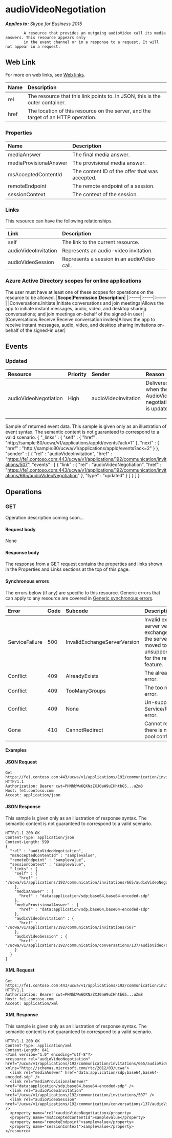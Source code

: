 # audioVideoNegotiation

 _**Applies to:** Skype for Business 2015_


            A resource that provides an outgoing audioVideo call its media answers. This resource appears only
            in the event channel or in a response to a request. It will not appear in a request.
            

## Web Link
<a name = "sectionSection0"> </a>

For more on web links, see [Web links](WebLinks.md).


|**Name**|**Description**|
|:-----|:-----|
|rel|The resource that this link points to. In JSON, this is the outer container.|
|href|The location of this resource on the server, and the target of an HTTP operation.|

### Properties



|**Name**|**Description**|
|:-----|:-----|
|mediaAnswer|The final media answer.|
|mediaProvisionalAnswer|The provisional media answer.|
|msAcceptedContentId|The content ID of the offer that was accepted.|
|remoteEndpoint|The remote endpoint of a session.|
|sessionContext|The context of the session.|

### Links



This resource can have the following relationships.

|**Link**|**Description**|
|:-----|:-----|
|self|The link to the current resource.|
|audioVideoInvitation|Represents an audio-video invitation.|
|audioVideoSession|Represents a session in an audioVideo call.|

### Azure Active Directory scopes for online applications



The user must have at least one of these scopes for operations on the resource to be allowed.
|**Scope**|**Permission**|**Description**|
|:-----|:-----|:-----|
|Conversations.Initiate|Initiate conversations and join meetings|Allows the app to initiate instant messages, audio, video, and desktop sharing conversations; and join meetings on-behalf of the signed-in user|
|Conversations.Receive|Receive conversation invites|Allows the app to receive instant messages, audio, video, and desktop sharing invitations on-behalf of the signed-in user|

## Events
<a name="sectionSection2"></a>

### Updated



|**Resource**|**Priority**|**Sender**|**Reason**|
|:-----|:-----|:-----|:-----|
|audioVideoNegotiation|High|audioVideoInvitation|Delivered when the AudioVideo negotiation is updated.</p><p></p>|
Sample of returned event data.
This sample is given only as an illustration of event syntax. The semantic content is not guaranteed to correspond to a valid scenario.
{
  "_links" : {
    "self" : {
      "href" : "http://sample:80/ucwa/v1/applications/appId/events?ack=1"
    },
    "next" : {
      "href" : "http://sample:80/ucwa/v1/applications/appId/events?ack=2"
    }
  },
  "sender" : [
    {
      "rel" : "audioVideoInvitation",
      "href" : "https://fe1.contoso.com:443/ucwa/v1/applications/192/communication/invitations/507",
      "events" : [
        {
          "link" : {
            "rel" : "audioVideoNegotiation",
            "href" : "https://fe1.contoso.com:443/ucwa/v1/applications/192/communication/invitations/665/audioVideoNegotiation"
          },
          "type" : "updated"
        }
      ]
    }
  ]
}


## Operations



<a name="sectionSection2"></a>

### GET




Operation description coming soon...

#### Request body



None


#### Response body



The response from a GET request contains the properties and links shown in the Properties and Links sections at the top of this page.

#### Synchronous errors



The errors below (if any) are specific to this resource. Generic errors that can apply to any resource are covered in [Generic synchronous errors](GenericSynchronousErrors.md).

|**Error**|**Code**|**Subcode**|**Description**|
|:-----|:-----|:-----|:-----|
|ServiceFailure|500|InvalidExchangeServerVersion|Invalid exchange server version.The exchange mailbox of the server might have moved to an unsupported version for the required feature.|
|Conflict|409|AlreadyExists|The already exists error.|
|Conflict|409|TooManyGroups|The too many groups error.|
|Conflict|409|None|Un-supported Service/Resource/API error.|
|Gone|410|CannotRedirect|Cannot redirect since there is no back up pool configured.|

#### Examples




#### JSON Request




```
Get https://fe1.contoso.com:443/ucwa/v1/applications/192/communication/invitations/665/audioVideoNegotiation HTTP/1.1
Authorization: Bearer cwt=PHNhbWw6QXNzZXJ0aW9uIHhtbG5...uZm8
Host: fe1.contoso.com
Accept: application/json

```


#### JSON Response



This sample is given only as an illustration of response syntax. The semantic content is not guaranteed to correspond to a valid scenario.
```
HTTP/1.1 200 OK
Content-Type: application/json
Content-Length: 599
{
  "rel" : "audioVideoNegotiation",
  "msAcceptedContentId" : "samplevalue",
  "remoteEndpoint" : "samplevalue",
  "sessionContext" : "samplevalue",
  "_links" : {
    "self" : {
      "href" : "/ucwa/v1/applications/192/communication/invitations/665/audioVideoNegotiation"
    },
    "mediaAnswer" : {
      "href" : "data:application/sdp;base64,base64-encoded-sdp"
    },
    "mediaProvisionalAnswer" : {
      "href" : "data:application/sdp;base64,base64-encoded-sdp"
    },
    "audioVideoInvitation" : {
      "href" : "/ucwa/v1/applications/192/communication/invitations/507"
    },
    "audioVideoSession" : {
      "href" : "/ucwa/v1/applications/192/communication/conversations/137/audioVideo/audioVideoSession"
    }
  }
}
```


#### XML Request




```
Get https://fe1.contoso.com:443/ucwa/v1/applications/192/communication/invitations/665/audioVideoNegotiation HTTP/1.1
Authorization: Bearer cwt=PHNhbWw6QXNzZXJ0aW9uIHhtbG5...uZm8
Host: fe1.contoso.com
Accept: application/xml

```


#### XML Response



This sample is given only as an illustration of response syntax. The semantic content is not guaranteed to correspond to a valid scenario.
```
HTTP/1.1 200 OK
Content-Type: application/xml
Content-Length: 841
<?xml version="1.0" encoding="utf-8"?>
<resource rel="audioVideoNegotiation" href="/ucwa/v1/applications/192/communication/invitations/665/audioVideoNegotiation" xmlns="http://schemas.microsoft.com/rtc/2012/03/ucwa">
  <link rel="mediaAnswer" href="data:application/sdp;base64,base64-encoded-sdp" />
  <link rel="mediaProvisionalAnswer" href="data:application/sdp;base64,base64-encoded-sdp" />
  <link rel="audioVideoInvitation" href="/ucwa/v1/applications/192/communication/invitations/507" />
  <link rel="audioVideoSession" href="/ucwa/v1/applications/192/communication/conversations/137/audioVideo/audioVideoSession" />
  <property name="rel">audioVideoNegotiation</property>
  <property name="msAcceptedContentId">samplevalue</property>
  <property name="remoteEndpoint">samplevalue</property>
  <property name="sessionContext">samplevalue</property>
</resource>
```


